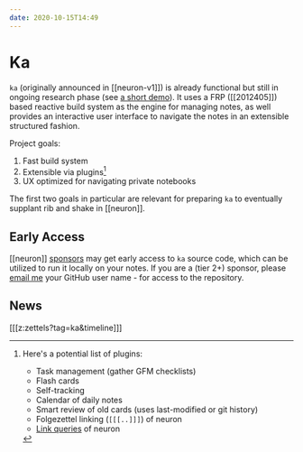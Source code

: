 ```yaml
---
date: 2020-10-15T14:49
---
```


# Ka

`ka` (originally announced in [[neuron-v1]]) is already functional but still in ongoing research phase (see [a short demo][twitdemo]). It uses a FRP ([[2012405]]) based reactive build system as the engine for managing notes, as well provides an interactive user interface to navigate the notes in an extensible structured fashion.

Project goals:

1. Fast build system
2. Extensible via plugins[^plugins]
3. UX optimized for navigating private notebooks

The first two goals in particular are relevant for preparing `ka` to eventually supplant rib and shake in [[neuron]].

## Early Access

[[neuron]] [sponsors] may get early access to `ka` source code, which can be utilized to run it locally on your notes. If you are a (tier 2+) sponsor, please [email me][email] your GitHub user name - for access to the repository.

## News

[[[z:zettels?tag=ka&timeline]]]

[sponsors]: https://github.com/sponsors/srid
[email]: mailto:srid@srid.ca
[twitdemo]: https://twitter.com/sridca/status/1317218846026117125

[^plugins]:
    Here's a potential list of plugins:
    - Task management (gather GFM checklists)
    - Flash cards
    - Self-tracking
    - Calendar of daily notes
    - Smart review of old cards (uses last-modified or git history)
    - Folgezettel linking (`[[[..]]]`) of neuron
    - [Link queries](https://neuron.zettel.page/link-query.html) of neuron

